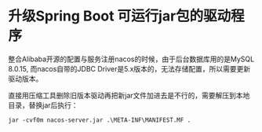 # 升级Spring Boot 可运行jar包的驱动程序
整合Alibaba开源的配置与服务注册nacos的时候，由于后台数据库用的是MySQL 8.0.15, 而nacos自带的JDBC Driver是5.x版本的，无法存储配置，所以需要更新驱动版本。  

直接用压缩工具删除旧版本驱动再把新jar文件加进去是不行的，需要解压到本地目录，替换jar后执行：  

    jar -cvf0m nacos-server.jar .\META-INF\MANIFEST.MF .  
